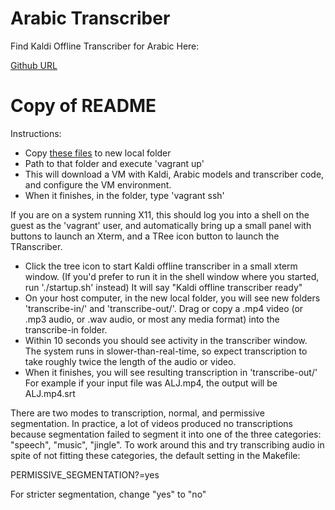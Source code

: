 # Arabic Transcriber #
Find Kaldi Offline Transcriber for Arabic Here:

[Github URL](https://bitbucket.org/srvk/kitchen-sandbox/src/573a2e80c1d6d7dfdb74ce0b145548901fee4d90/Vagrant/Arabic-transcriber/?at=master)

# Copy of README #

Instructions:

 * Copy [these files](https://bitbucket.org/srvk/kitchen-sandbox/src/573a2e80c1d6d7dfdb74ce0b145548901fee4d90/Vagrant/Arabic-transcriber/?at=master) to new local folder
 * Path to that folder and execute 'vagrant up'
 * This will download a VM with Kaldi, Arabic models and transcriber code,
    and configure the VM environment.
 * When it finishes, in the folder, type 'vagrant ssh'

If you are on a system running X11, this should log you into a shell on
the guest as the 'vagrant' user, and automatically bring up a
small panel with buttons to launch an Xterm, and a TRee icon button to
launch the TRanscriber. 

 * Click the tree icon to start Kaldi offline transcriber in a
    small xterm window.  (If you'd prefer to run it in the shell window where you
    started, run './startup.sh' instead) It will say "Kaldi offline transcriber ready"
 * On your host computer, in the new local folder, you will see new
    folders 'transcribe-in/' and 'transcribe-out/'. Drag or copy a .mp4 video
    (or .mp3 audio, or .wav audio, or most any media format) into the
    transcribe-in folder.
 * Within 10 seconds you should see activity in the transcriber window.
    The system runs in slower-than-real-time, so expect transcription to take
    roughly twice the length of the audio or video.
 * When it finishes, you will see resulting transcription in 'transcribe-out/'
    For example if your input file was ALJ.mp4, the output will be ALJ.mp4.srt

There are two modes to transcription, normal, and permissive segmentation.  In 
practice, a lot of videos produced no transcriptions because segmentation failed
to segment it into one of the three categories: "speech", "music", "jingle".
To work around this and try transcribing audio in spite of not fitting these
categories, the default setting in the Makefile:

PERMISSIVE_SEGMENTATION?=yes   

For stricter segmentation, change "yes" to "no"

